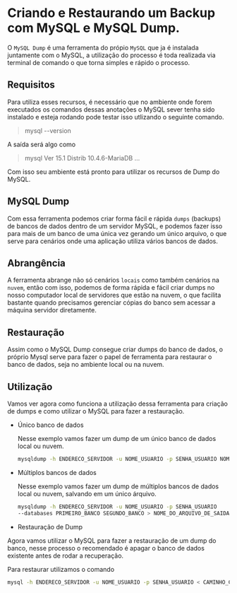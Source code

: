 # Criando e Restaurando um Backup com MySQL e MySQL Dump.
O ``MySQL Dump`` é uma ferramenta do própio ``MySQL`` que ja é instalada juntamente com o MySQL, a utilização do processo é toda realizada via terminal de comando o que torna simples e rápido o processo.

## Requisitos
Para utiliza esses recursos, é necessário que no ambiente onde forem executados os comandos dessas anotações o MySQL sever tenha sido instalado e esteja rodando pode testar isso utlizando o seguinte comando.

>mysql --version

A saída será algo como
>mysql  Ver 15.1 Distrib 10.4.6-MariaDB ...

Com isso seu ambiente está pronto para utilizar os recursos de Dump do MySQL.

## MySQL Dump

Com essa ferramenta podemos criar forma fácil e rápida ``dumps`` (backups) de bancos de dados dentro de um servidor MySQL, e podemos fazer isso para mais de um banco de uma única vez gerando um único arquivo, o que serve para cenários onde uma aplicação utiliza vários bancos de dados.

## Abrangência

A ferramenta abrange não só cenários ``locais`` como também cenários na ``nuvem``, então com isso, podemos de forma rápida e fácil criar dumps no nosso computador local de servidores que estão na nuvem, o que facilita bastante quando precisamos gerenciar cópias do banco sem acessar a máquina servidor diretamente.

## Restauração

Assim como o MySQL Dump consegue criar dumps do banco de dados, o próprio Mysql serve para fazer o papel de ferramenta para restaurar o banco de dados, seja no ambiente local ou na nuvem.

## Utilização

Vamos ver agora como funciona a utilização dessa ferramenta para criação de dumps e como utilizar o MySQL para fazer a restauração.

- Único banco de dados

    Nesse exemplo vamos fazer um dump de um único banco de dados local ou nuvem.

    ```sh
    mysqldump -h ENDERECO_SERVIDOR -u NOME_USUARIO -p SENHA_USUARIO NOME_BANCO > NOME_DO_ARQUIVO_DE_SAÍDA.sql
    ```
- Múltiplos bancos de dados

    Nesse exemplo vamos fazer um dump de múltiplos bancos de dados local ou nuvem, salvando em um único árquivo.

    ```sh
    mysqldump -h ENDERECO_SERVIDOR -u NOME_USUARIO -p SENHA_USUARIO
    --databases PRIMEIRO_BANCO SEGUNDO_BANCO > NOME_DO_ARQUIVO_DE_SAIDA.sql
    ```

- Restauração de Dump

Agora vamos utilizar o MySQL para fazer a restauração de um dump do banco, nesse processo o recomendado é apagar o banco de dados existente antes de rodar a recuperação.

Para restaurar utilizamos o comando
```sh
mysql -h ENDERECO_SERVIDOR -u NOME_USUARIO -p SENHA_USUARIO < CAMINHO_COMPLETO_DO_DUMP.sql
```